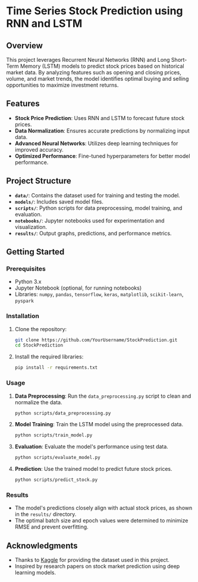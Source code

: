 # Time Series Stock Prediction using RNN and LSTM

## Overview

This project leverages Recurrent Neural Networks (RNN) and Long Short-Term Memory (LSTM) models to predict stock prices based on historical market data. By analyzing features such as opening and closing prices, volume, and market trends, the model identifies optimal buying and selling opportunities to maximize investment returns.

## Features

- **Stock Price Prediction**: Uses RNN and LSTM to forecast future stock prices.
- **Data Normalization**: Ensures accurate predictions by normalizing input data.
- **Advanced Neural Networks**: Utilizes deep learning techniques for improved accuracy.
- **Optimized Performance**: Fine-tuned hyperparameters for better model performance.

## Project Structure

- **`data/`**: Contains the dataset used for training and testing the model.
- **`models/`**: Includes saved model files.
- **`scripts/`**: Python scripts for data preprocessing, model training, and evaluation.
- **`notebooks/`**: Jupyter notebooks used for experimentation and visualization.
- **`results/`**: Output graphs, predictions, and performance metrics.

## Getting Started

### Prerequisites

- Python 3.x
- Jupyter Notebook (optional, for running notebooks)
- Libraries: `numpy`, `pandas`, `tensorflow`, `keras`, `matplotlib`, `scikit-learn`, `pyspark`

### Installation

1. Clone the repository:
   ```bash
   git clone https://github.com/YourUsername/StockPrediction.git
   cd StockPrediction
   ```

2. Install the required libraries:
   ```bash
   pip install -r requirements.txt
   ```

### Usage

1. **Data Preprocessing**: 
   Run the `data_preprocessing.py` script to clean and normalize the data.
   ```bash
   python scripts/data_preprocessing.py
   ```

2. **Model Training**: 
   Train the LSTM model using the preprocessed data.
   ```bash
   python scripts/train_model.py
   ```

3. **Evaluation**: 
   Evaluate the model's performance using test data.
   ```bash
   python scripts/evaluate_model.py
   ```

4. **Prediction**: 
   Use the trained model to predict future stock prices.
   ```bash
   python scripts/predict_stock.py
   ```

### Results

- The model's predictions closely align with actual stock prices, as shown in the `results/` directory.
- The optimal batch size and epoch values were determined to minimize RMSE and prevent overfitting.


## Acknowledgments

- Thanks to [Kaggle](https://www.kaggle.com) for providing the dataset used in this project.
- Inspired by research papers on stock market prediction using deep learning models.

